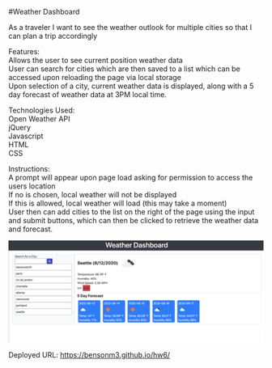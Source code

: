 #Weather Dashboard


As a traveler
I want to see the weather outlook for multiple cities
so that I can plan a trip accordingly


Features:
<br/>
Allows the user to see current position weather data
<br/>
User can search for cities which are then saved to a list which can be accessed upon 
reloading the page via local storage
<br/>
Upon selection of a city, current weather data is displayed, along with a 5 day forecast
of weather data at 3PM local time.

Technologies Used:
<br/>
Open Weather API
<br/>
jQuery
<br/>
Javascript
<br/>
HTML
<br/>
CSS
<br/>


Instructions:
<br/>
A prompt will appear upon page load asking for permission to access the users location
<br/>
	If no is chosen, local weather will not be displayed
	<br/>
	If this is allowed, local weather will load (this may take a moment)
	<br/>
User then can add cities to the list on the right of the page using the input and submit
buttons, which can then be clicked to retrieve the weather data and forecast.
<br/>


![alt text](https://github.com/Bensonm3/Weather-Dashboard/blob/master/Screen%20Shot%202020-08-12%20at%205.08.32%20PM.png)

Deployed URL:
https://bensonm3.github.io/hw6/

